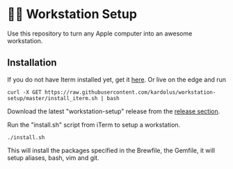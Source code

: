 # 👩‍💻 Workstation Setup  
Use this repository to turn any Apple computer into an awesome workstation.

## Installation
If you do not have Iterm installed yet, get it [here](https://www.iterm2.com/). Or live on the edge and run
```
curl -X GET https://raw.githubusercontent.com/kardolus/workstation-setup/master/install_iterm.sh | bash
```

Download the latest "workstation-setup" release from the [release section](https://github.com/kardolus/workstation-setup/releases).

Run the "install.sh" script from iTerm to setup a workstation.
```
./install.sh
```

This will install the packages specified in the Brewfile, the Gemfile, it will setup aliases, bash, vim and git.
